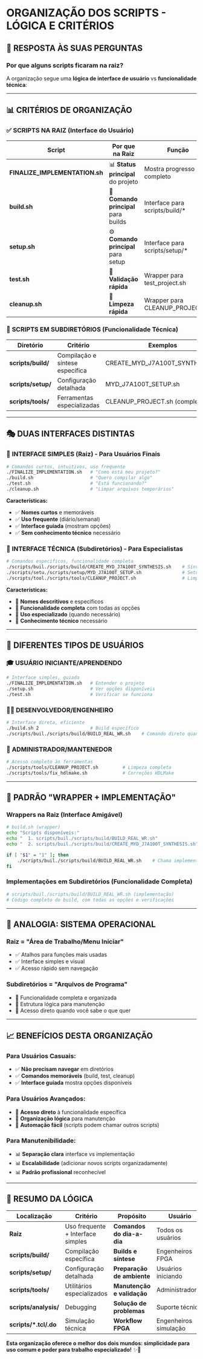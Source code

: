 # ORGANIZAÇÃO DOS SCRIPTS - LÓGICA E CRITÉRIOS

## 🎯 RESPOSTA ÀS SUAS PERGUNTAS

### **Por que alguns scripts ficaram na raiz?**

A organização segue uma **lógica de interface de usuário** vs **funcionalidade técnica**:

---

## 📊 CRITÉRIOS DE ORGANIZAÇÃO

### ✅ **SCRIPTS NA RAIZ (Interface do Usuário)**

| Script | Por que na Raiz | Função | Frequência de Uso |
|--------|------------------|--------|-------------------|
| **FINALIZE_IMPLEMENTATION.sh** | 📊 **Status principal** do projeto | Mostra progresso completo | ⭐⭐⭐ Muito alta |
| **build.sh** | 🔧 **Comando principal** para builds | Interface para scripts/build/* | ⭐⭐⭐ Alta |
| **setup.sh** | ⚙️ **Comando principal** para setup | Interface para scripts/setup/* | ⭐⭐ Média-alta |
| **test.sh** | 🧪 **Validação rápida** | Wrapper para test_project.sh | ⭐⭐⭐ Alta |
| **cleanup.sh** | 🧹 **Limpeza rápida** | Wrapper para CLEANUP_PROJECT.sh | ⭐⭐⭐ Muito alta |

### 🔧 **SCRIPTS EM SUBDIRETÓRIOS (Funcionalidade Técnica)**

| Diretório | Critério | Exemplos | Usuário Típico |
|-----------|----------|----------|----------------|
| **scripts/build/** | Compilação e síntese específica | CREATE_MYD_J7A100T_SYNTHESIS.sh | Engenheiro FPGA |
| **scripts/setup/** | Configuração detalhada | MYD_J7A100T_SETUP.sh | Engenheiro iniciando projeto |
| **scripts/tools/** | Ferramentas especializadas | CLEANUP_PROJECT.sh (completo) | Administrador/mantenedor |

---

## 🎭 DUAS INTERFACES DISTINTAS

### 🎯 **INTERFACE SIMPLES (Raiz) - Para Usuários Finais**
```bash
# Comandos curtos, intuitivos, uso frequente
./FINALIZE_IMPLEMENTATION.sh   # "Como está meu projeto?"
./build.sh                     # "Quero compilar algo"
./test.sh                      # "Está funcionando?"
./cleanup.sh                   # "Limpar arquivos temporários"
```

**Características:**
- ✅ **Nomes curtos** e memoráveis
- ✅ **Uso frequente** (diário/semanal)
- ✅ **Interface guiada** (mostram opções)
- ✅ **Sem conhecimento técnico** necessário

### 🔧 **INTERFACE TÉCNICA (Subdiretórios) - Para Especialistas**
```bash
# Comandos específicos, funcionalidade completa
./scripts/buil./scripts/build/CREATE_MYD_J7A100T_SYNTHESIS.sh    # Síntese específica
./scripts/setu./scripts/setup/MYD_J7A100T_SETUP.sh               # Setup detalhado da placa
./scripts/tool./scripts/tools/CLEANUP_PROJECT.sh                 # Limpeza completa com opções
```

**Características:**
- 🔧 **Nomes descritivos** e específicos
- 🔧 **Funcionalidade completa** com todas as opções
- 🔧 **Uso especializado** (quando necessário)
- 🔧 **Conhecimento técnico** necessário

---

## 👥 DIFERENTES TIPOS DE USUÁRIOS

### 🎓 **USUÁRIO INICIANTE/APRENDENDO**
```bash
# Interface simples, guiada
./FINALIZE_IMPLEMENTATION.sh   # Entender o projeto
./setup.sh                     # Ver opções disponíveis
./test.sh                      # Verificar se funciona
```

### 👨‍💻 **DESENVOLVEDOR/ENGENHEIRO**
```bash
# Interface direta, eficiente
./build.sh 2                   # Build específico
./scripts/buil./scripts/build/BUILD_REAL_WR.sh    # Comando direto quando souber o que quer
```

### 🔧 **ADMINISTRADOR/MANTENEDOR**
```bash
# Acesso completo às ferramentas
./scripts/tools/CLEANUP_PROJECT.sh         # Limpeza completa
./scripts/tools/fix_hdlmake.sh             # Correções HDLMake
```

---

## 🔄 PADRÃO "WRAPPER + IMPLEMENTAÇÃO"

### **Wrappers na Raiz (Interface Amigável)**
```bash
# build.sh (wrapper)
echo "Scripts disponíveis:"
echo "  1. scripts/buil./scripts/build/BUILD_REAL_WR.sh"
echo "  2. scripts/buil./scripts/build/CREATE_MYD_J7A100T_SYNTHESIS.sh"

if [ "$1" = "1" ]; then
    ./scripts/buil./scripts/build/BUILD_REAL_WR.sh    # Chama implementação real
fi
```

### **Implementações em Subdiretórios (Funcionalidade Completa)**
```bash
# scripts/buil./scripts/build/BUILD_REAL_WR.sh (implementação)
# Código completo do build, com todas as opções e verificações
```

---

## 🎯 ANALOGIA: SISTEMA OPERACIONAL

### **Raiz = "Área de Trabalho/Menu Iniciar"**
- ✅ Atalhos para funções mais usadas
- ✅ Interface simples e visual
- ✅ Acesso rápido sem navegação

### **Subdiretórios = "Arquivos de Programa"**
- 🔧 Funcionalidade completa e organizada
- 🔧 Estrutura lógica para manutenção
- 🔧 Acesso direto quando você sabe o que quer

---

## 📈 BENEFÍCIOS DESTA ORGANIZAÇÃO

### **Para Usuários Casuais:**
- ✅ **Não precisam navegar** em diretórios
- ✅ **Comandos memoráveis** (build, test, cleanup)
- ✅ **Interface guiada** mostra opções disponíveis

### **Para Usuários Avançados:**
- 🔧 **Acesso direto** à funcionalidade específica
- 🔧 **Organização lógica** para manutenção
- 🔧 **Automação fácil** (scripts podem chamar outros scripts)

### **Para Manutenibilidade:**
- 📊 **Separação clara** interface vs implementação
- 📊 **Escalabilidade** (adicionar novos scripts organizadamente)
- 📊 **Padrão profissional** reconhecível

---

## 🎯 RESUMO DA LÓGICA

| Localização | Critério | Propósito | Usuário |
|-------------|----------|-----------|---------|
| **Raiz** | Uso frequente + Interface simples | **Comandos do dia-a-dia** | Todos os usuários |
| **scripts/build/** | Compilação específica | **Builds e síntese** | Engenheiros FPGA |
| **scripts/setup/** | Configuração detalhada | **Preparação de ambiente** | Usuários iniciando |
| **scripts/tools/** | Utilitários especializados | **Manutenção e validação** | Administradores |
| **scripts/analysis/** | Debugging | **Solução de problemas** | Suporte técnico |
| **scripts/*.tcl/.do** | Simulação técnica | **Workflow FPGA** | Engenheiros simulação |

**Esta organização oferece o melhor dos dois mundos: simplicidade para uso comum e poder para trabalho especializado!** ✨🎯
